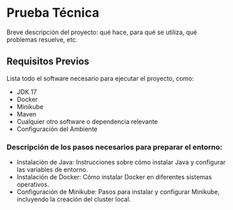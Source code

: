 # Prueba Técnica

Breve descripción del proyecto: qué hace, para qué se utiliza, qué problemas resuelve, etc.

## Requisitos Previos

Lista todo el software necesario para ejecutar el proyecto, como:

* JDK 17
* Docker
* Minikube
* Maven
* Cualquier otro software o dependencia relevante
* Configuración del Ambiente

### Descripción de los pasos necesarios para preparar el entorno:

* Instalación de Java: Instrucciones sobre cómo instalar Java y configurar las variables de entorno.
* Instalación de Docker: Cómo instalar Docker en diferentes sistemas operativos.
* Configuración de Minikube: Pasos para instalar y configurar Minikube, incluyendo la creación del cluster local.
